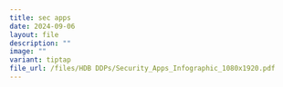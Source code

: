 ```yaml
---
title: sec apps
date: 2024-09-06
layout: file
description: ""
image: ""
variant: tiptap
file_url: /files/HDB DDPs/Security_Apps_Infographic_1080x1920.pdf
---
```

